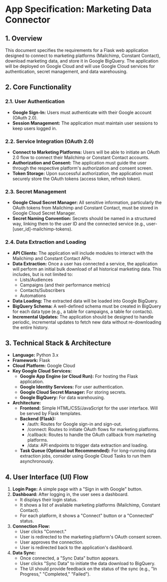 # **App Specification: Marketing Data Connector**

## **1\. Overview**

This document specifies the requirements for a Flask web application designed to connect to marketing platforms (Mailchimp, Constant Contact), download marketing data, and store it in Google BigQuery. The application will be deployed on Google Cloud and will use Google Cloud services for authentication, secret management, and data warehousing.

## **2\. Core Functionality**

### **2.1. User Authentication**

* **Google Sign-In:** Users must authenticate with their Google account (OAuth 2.0).  
* **Session Management:** The application must maintain user sessions to keep users logged in.

### **2.2. Service Integration (OAuth 2.0)**

* **Connect to Marketing Platforms:** Users will be able to initiate an OAuth 2.0 flow to connect their Mailchimp or Constant Contact accounts.  
* **Authorization and Consent:** The application must guide the user through the respective platform's authorization and consent screen.  
* **Token Storage:** Upon successful authorization, the application must securely store the OAuth tokens (access token, refresh token).

### **2.3. Secret Management**

* **Google Cloud Secret Manager:** All sensitive information, particularly the OAuth tokens from Mailchimp and Constant Contact, must be stored in Google Cloud Secret Manager.  
* **Secret Naming Convention:** Secrets should be named in a structured way, linking them to the user ID and the connected service (e.g., user-\[user\_id\]-mailchimp-tokens).

### **2.4. Data Extraction and Loading**

* **API Clients:** The application will include modules to interact with the Mailchimp and Constant Contact APIs.  
* **Data Extraction:** Once a user has connected a service, the application will perform an initial bulk download of all historical marketing data. This includes, but is not limited to:  
  * Lists/Audiences  
  * Campaigns (and their performance metrics)  
  * Contacts/Subscribers  
  * Automations  
* **Data Loading:** The extracted data will be loaded into Google BigQuery.  
* **BigQuery Schema:** A well-defined schema must be created in BigQuery for each data type (e.g., a table for campaigns, a table for contacts).  
* **Incremental Updates:** The application should be designed to handle periodic, incremental updates to fetch new data without re-downloading the entire history.

## **3\. Technical Stack & Architecture**

* **Language:** Python 3.x  
* **Framework:** Flask  
* **Cloud Platform:** Google Cloud  
* **Key Google Cloud Services:**  
  * **Google App Engine (or Cloud Run):** For hosting the Flask application.  
  * **Google Identity Services:** For user authentication.  
  * **Google Cloud Secret Manager:** For storing secrets.  
  * **Google BigQuery:** For data warehousing.  
* **Architecture:**  
  * **Frontend:** Simple HTML/CSS/JavaScript for the user interface. Will be served by Flask templates.  
  * **Backend (Flask):**  
    * /auth: Routes for Google sign-in and sign-out.  
    * /connect: Routes to initiate OAuth flows for marketing platforms.  
    * /callback: Routes to handle the OAuth callback from marketing platforms.  
    * /data: API endpoints to trigger data extraction and loading.  
  * **Task Queue (Optional but Recommended):** For long-running data extraction jobs, consider using Google Cloud Tasks to run them asynchronously.

## **4\. User Interface (UI) Flow**

1. **Login Page:** A simple page with a "Sign in with Google" button.  
2. **Dashboard:** After logging in, the user sees a dashboard.  
   * It displays their login status.  
   * It shows a list of available marketing platforms (Mailchimp, Constant Contact).  
   * For each platform, it shows a "Connect" button or a "Connected" status.  
3. **Connection Flow:**  
   * User clicks "Connect."  
   * User is redirected to the marketing platform's OAuth consent screen.  
   * User approves the connection.  
   * User is redirected back to the application's dashboard.  
4. **Data Sync:**  
   * Once connected, a "Sync Data" button appears.  
   * User clicks "Sync Data" to initiate the data download to BigQuery.  
   * The UI should provide feedback on the status of the sync (e.g., "In Progress," "Completed," "Failed").